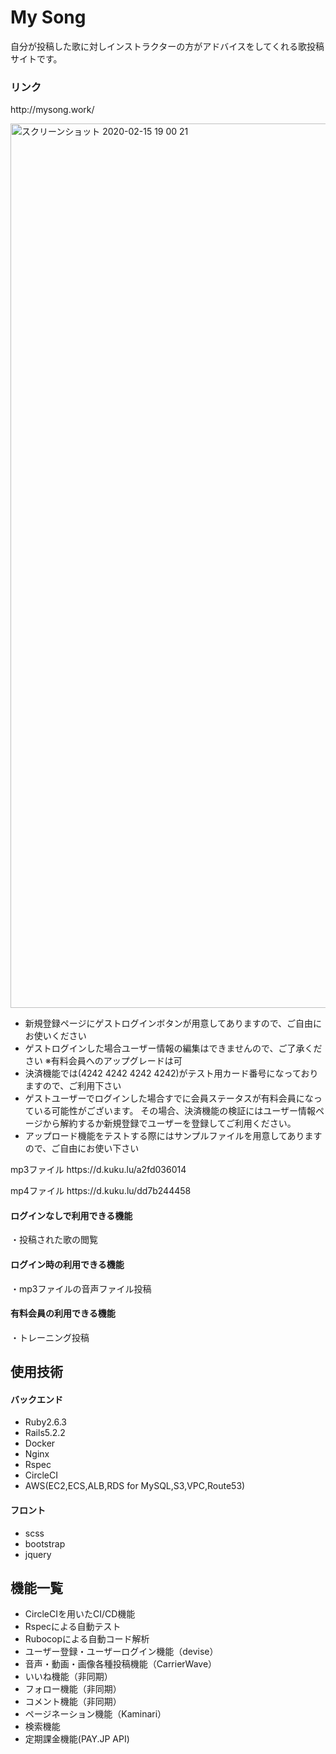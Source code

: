 <h1>My Song</h1>
<p>自分が投稿した歌に対しインストラクターの方がアドバイスをしてくれる歌投稿サイトです。</p>

<h3>リンク</h3>
<p>http://mysong.work/</p>
<img width="1415" alt="スクリーンショット 2020-02-15 19 00 21" src="https://user-images.githubusercontent.com/56349921/74586237-f8204600-5028-11ea-8bb6-419353bdd142.png">

<ul>
  <li>新規登録ページにゲストログインボタンが用意してありますので、ご自由にお使いください</li>
  <li>ゲストログインした場合ユーザー情報の編集はできませんので、ご了承ください ※有料会員へのアップグレードは可</li>
  <li>決済機能では(4242 4242 4242 4242)がテスト用カード番号になっておりますので、ご利用下さい</li>
  <li>ゲストユーザーでログインした場合すでに会員ステータスが有料会員になっている可能性がございます。
    その場合、決済機能の検証にはユーザー情報ページから解約するか新規登録でユーザーを登録してご利用ください。</li>
  <li>アップロード機能をテストする際にはサンプルファイルを用意してありますので、ご自由にお使い下さい</li>
</ul>
  <p>mp3ファイル https://d.kuku.lu/a2fd036014</p>
  <p>mp4ファイル https://d.kuku.lu/dd7b244458</p>

<h4>ログインなしで利用できる機能</h4>
  <p>・投稿された歌の閲覧</p>
<h4>ログイン時の利用できる機能</h4>
  <p>・mp3ファイルの音声ファイル投稿</p>
<h4>有料会員の利用できる機能</h4>
  <p>・トレーニング投稿</p>
  
<h2>使用技術</h2>
<h4>バックエンド</h4>
<ul>
  <li>Ruby2.6.3</li>
  <li>Rails5.2.2</li>
  <li>Docker</li>
  <li>Nginx</li>
  <li>Rspec</li>
  <li>CircleCI</li>
  <li>AWS(EC2,ECS,ALB,RDS for MySQL,S3,VPC,Route53)</li>
</ul>
<h4>フロント</h4>
<ul>
  <li>scss</li>
  <li>bootstrap</li>
  <li>jquery</li>
</ul>

<h2>機能一覧</h2>
<ul>
  <li>CircleCIを用いたCI/CD機能</li>
  <li>Rspecによる自動テスト</li>
  <li>Rubocopによる自動コード解析</li>
  <li>ユーザー登録・ユーザーログイン機能（devise）</li>
  <li>音声・動画・画像各種投稿機能（CarrierWave）</li>
  <li>いいね機能（非同期）</li>
  <li>フォロー機能（非同期）</li>
  <li>コメント機能（非同期）</li>
  <li>ページネーション機能（Kaminari）</li>
  <li>検索機能</li>
  <li>定期課金機能(PAY.JP API)</li>
</ul>
